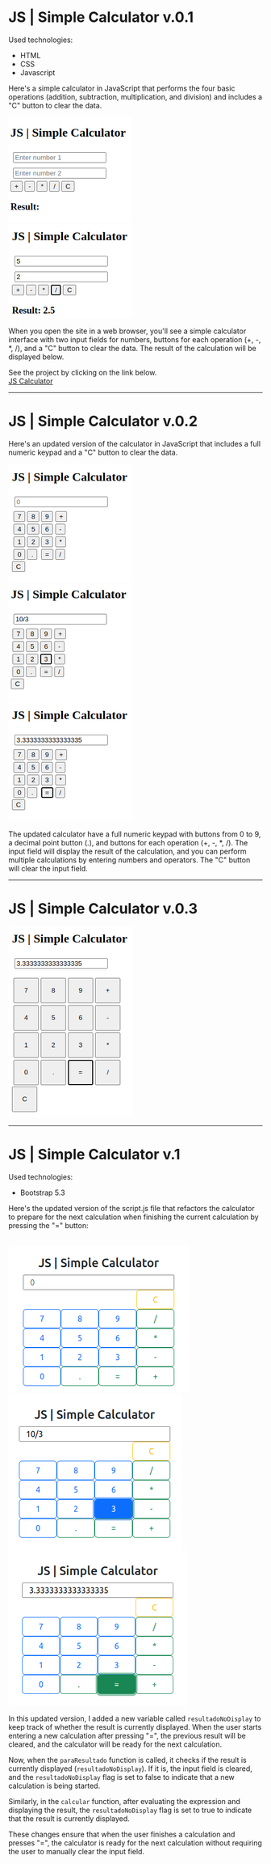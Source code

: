 # JS | Simple Calculator v.0.1

Used technologies:

- HTML
- CSS
- Javascript

Here's a simple calculator in JavaScript that performs the four basic operations (addition, subtraction, multiplication, and division) and includes a "C" button to clear the data.

![Alt text](./assets/image.png)  
![Alt text](./assets/image-1.png)  

When you open the site in a web browser, you'll see a simple calculator interface with two input fields for numbers, buttons for each operation (+, -, *, /), and a "C" button to clear the data. The result of the calculation will be displayed below.

See the project by clicking on the link below.  
[JS Calculator](https://paulorabelo.github.io/js-simple-calculator/)

---
# JS | Simple Calculator v.0.2

Here's an updated version of the calculator in JavaScript that includes a full numeric keypad and a "C" button to clear the data.  

![Alt text](./assets/imagejscalc.png)  
![Alt text](./assets/imagejscalc-1.png)  
![Alt text](./assets/imagejscalc-2.png)  

The updated calculator have a full numeric keypad with buttons from 0 to 9, a decimal point button (.), and buttons for each operation (+, -, *, /). The input field will display the result of the calculation, and you can perform multiple calculations by entering numbers and operators. The "C" button will clear the input field.  

---
# JS | Simple Calculator v.0.3
![Alt text](./assets/imagecss.png)  

---  
# JS | Simple Calculator v.1

Used technologies:

- Bootstrap 5.3

Here's the updated version of the script.js file that refactors the calculator to prepare for the next calculation when finishing the current calculation by pressing the "=" button:  
<br>

![Alt text](./assets/imageboot.png)  
![Alt text](./assets/imageboot-2.png)  
![Alt text](./assets/imageboot-3.png)  

In this updated version, I added a new variable called `resultadoNoDisplay` to keep track of whether the result is currently displayed. When the user starts entering a new calculation after pressing "=", the previous result will be cleared, and the calculator will be ready for the next calculation.

Now, when the `paraResultado` function is called, it checks if the result is currently displayed (`resultadoNoDisplay`). If it is, the input field is cleared, and the `resultadoNoDisplay` flag is set to false to indicate that a new calculation is being started.

Similarly, in the `calcular` function, after evaluating the expression and displaying the result, the `resultadoNoDisplay` flag is set to true to indicate that the result is currently displayed.

These changes ensure that when the user finishes a calculation and presses "=", the calculator is ready for the next calculation without requiring the user to manually clear the input field.
